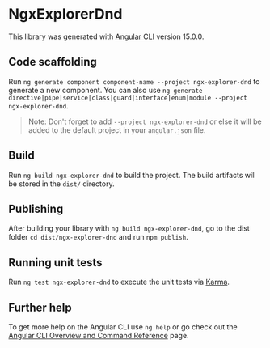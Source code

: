 # NgxExplorerDnd

This library was generated with [Angular CLI](https://github.com/angular/angular-cli) version 15.0.0.

## Code scaffolding

Run `ng generate component component-name --project ngx-explorer-dnd` to generate a new component. You can also use `ng generate directive|pipe|service|class|guard|interface|enum|module --project ngx-explorer-dnd`.
> Note: Don't forget to add `--project ngx-explorer-dnd` or else it will be added to the default project in your `angular.json` file. 

## Build

Run `ng build ngx-explorer-dnd` to build the project. The build artifacts will be stored in the `dist/` directory.

## Publishing

After building your library with `ng build ngx-explorer-dnd`, go to the dist folder `cd dist/ngx-explorer-dnd` and run `npm publish`.

## Running unit tests

Run `ng test ngx-explorer-dnd` to execute the unit tests via [Karma](https://karma-runner.github.io).

## Further help

To get more help on the Angular CLI use `ng help` or go check out the [Angular CLI Overview and Command Reference](https://angular.io/cli) page.
